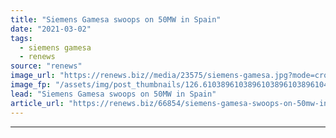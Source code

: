 ```yaml
---
title: "Siemens Gamesa swoops on 50MW in Spain"
date: "2021-03-02"
tags: 
  - siemens gamesa
  - renews
source: "renews"
image_url: "https://renews.biz//media/23575/siemens-gamesa.jpg?mode=crop&width=770&heightratio=0.6103896103896103896103896104&slimmage=true"
image_fp: "/assets/img/post_thumbnails/126.6103896103896103896103896104&slimmage=true"
lead: "Siemens Gamesa swoops on 50MW in Spain"
article_url: "https://renews.biz/66854/siemens-gamesa-swoops-on-50mw-in-spain/"
---
```


---
